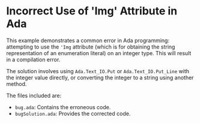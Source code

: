 # Incorrect Use of 'Img' Attribute in Ada

This example demonstrates a common error in Ada programming: attempting to use the `'Img` attribute (which is for obtaining the string representation of an enumeration literal) on an integer type.  This will result in a compilation error.

The solution involves using `Ada.Text_IO.Put` or `Ada.Text_IO.Put_Line` with the integer value directly, or converting the integer to a string using another method.

The files included are:

- `bug.ada`: Contains the erroneous code.
- `bugSolution.ada`:  Provides the corrected code.